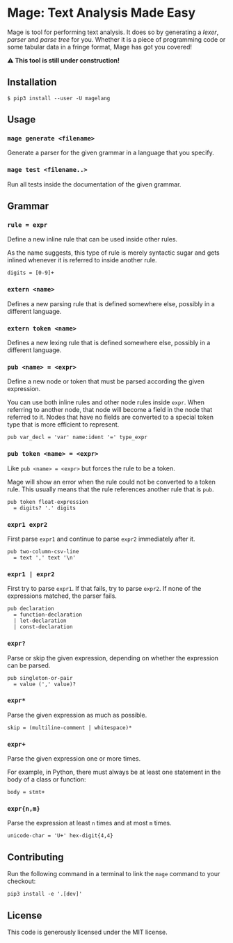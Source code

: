 Mage: Text Analysis Made Easy
=============================

Mage is tool for performing text analysis. It does so by generating a _lexer_,
_parser_ and _parse tree_ for you. Whether it is a piece of programming code or
some tabular data in a fringe format, Mage has got you covered!

**⚠️ This tool is still under construction!**

## Installation

```
$ pip3 install --user -U magelang
```

## Usage

### `mage generate <filename>`

Generate a parser for the given grammar in a language that you specify.

### `mage test <filename..>`

Run all tests inside the documentation of the given grammar.

## Grammar

### `rule = expr`

Define a new inline rule that can be used inside other rules.

As the name suggests, this type of rule is merely syntactic sugar and gets
inlined whenever it is referred to inside another rule.

```
digits = [0-9]+
```

### `extern <name>`

Defines a new parsing rule that is defined somewhere else, possibly in a different language.

### `extern token <name>`

Defines a new lexing rule that is defined somewhere else, possibly in a different language.

### `pub <name> = <expr>`

Define a new node or token that must be parsed according the given expression.

You can use both inline rules and other node rules inside `expr`. When
referring to another node, that node will become a field in the node that
referred to it. Nodes that have no fields are converted to a special token type
that is more efficient to represent.

```
pub var_decl = 'var' name:ident '=' type_expr
```

### `pub token <name> = <expr>`

Like `pub <name> = <expr>` but forces the rule to be a token.

Mage will show an error when the rule could not be converted to a token rule.
This usually means that the rule references another rule that is `pub`.

```
pub token float-expression
  = digits? '.' digits
```

### `expr1 expr2`

First parse `expr1` and continue to parse `expr2` immediately after it.

```
pub two-column-csv-line
  = text ',' text '\n'
```

### `expr1 | expr2`

First try to parse `expr1`. If that fails, try to parse `expr2`. If none of the
expressions matched, the parser fails.

```
pub declaration
  = function-declaration
  | let-declaration
  | const-declaration
```

### `expr?`

Parse or skip the given expression, depending on whether the expression can be
parsed.

```
pub singleton-or-pair
  = value (',' value)?
```

### `expr*`

Parse the given expression as much as possible.

```
skip = (multiline-comment | whitespace)*
```

### `expr+`

Parse the given expression one or more times.

For example, in Python, there must always be at least one statement in the body of a class or function:

```
body = stmt+
```

### `expr{n,m}`

Parse the expression at least `n` times and at most `m` times.

```
unicode-char = 'U+' hex-digit{4,4}
```

## Contributing

Run the following command in a terminal to link the `mage` command to your checkout:

```
pip3 install -e '.[dev]'
```

## License

This code is generously licensed under the MIT license.

